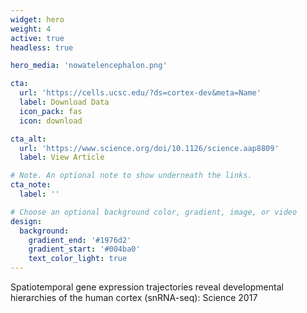 ```yaml
---
widget: hero
weight: 4
active: true
headless: true

hero_media: 'nowatelencephalon.png'

cta:
  url: 'https://cells.ucsc.edu/?ds=cortex-dev&meta=Name'
  label: Download Data
  icon_pack: fas
  icon: download

cta_alt: 
  url: 'https://www.science.org/doi/10.1126/science.aap8809'
  label: View Article

# Note. An optional note to show underneath the links.
cta_note:
  label: ''

# Choose an optional background color, gradient, image, or video
design:
  background:
    gradient_end: '#1976d2'
    gradient_start: '#004ba0'
    text_color_light: true
---
```


Spatiotemporal gene expression trajectories reveal developmental hierarchies of the human cortex (snRNA-seq): Science 2017

